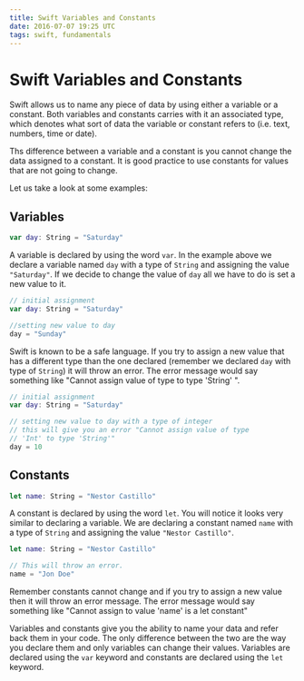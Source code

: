 ```yaml
---
title: Swift Variables and Constants
date: 2016-07-07 19:25 UTC
tags: swift, fundamentals
---
```


# Swift Variables and Constants

Swift allows us to name any piece of data by using either a variable or a constant. Both variables and constants carries
with it an associated type, which denotes what sort of data the variable or constant refers to (i.e. text, numbers, time or date).

Ths difference between a variable and a constant is you cannot change the data assigned to a constant. It is good practice to use constants for values that are not going to change.

Let us take a look at some examples:

## Variables


```swift
var day: String = "Saturday"
```

A variable is declared by using the word `var`. In the example above we declare a variable named `day` with a type of `String` and assigning the value `"Saturday"`. If we decide to change the value of `day` all we have to do is set a new value to it.

```swift
// initial assignment
var day: String = "Saturday"

//setting new value to day
day = "Sunday"
```

Swift is known to be a safe language. If you try to assign a new value that has a different type than the one declared (remember we declared `day` with type of `String`) it will throw an error. The error message would say something like 
"Cannot assign value of type to type 'String' ".

```swift
// initial assignment
var day: String = "Saturday"

// setting new value to day with a type of integer
// this will give you an error "Cannot assign value of type
// 'Int' to type 'String'"
day = 10
```

## Constants

```swift
let name: String = "Nestor Castillo"
```

A constant is declared by using the word `let`. You will notice it looks very similar to declaring a variable. We are declaring
a constant named `name` with a type of `String` and assigning the value `"Nestor Castillo"`. 

```swift
let name: String = "Nestor Castillo"

// This will throw an error.
name = "Jon Doe"
```

Remember constants cannot change and if you try to assign a new value then it will throw an error message. The error message would say something like "Cannot assign to value 'name' is a let constant"

Variables and constants give you the ability to name your data and refer back them in your code. The only difference between the two are the way you declare them and only variables can change their values. Variables are declared using the `var` keyword and constants are declared using the `let` keyword.
